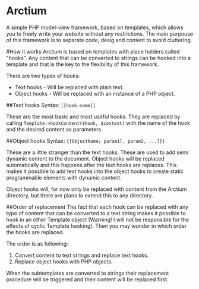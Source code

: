 Arctium
=======

A simple PHP model-view framework, based on templates, which allows
you to freely write your website without any restrictions. The main
purpouse of this framework is to separate code, desig and content
to avoid cluttering.

#How it works
Arctium is based on templates with place holders called "hooks".
Any content that can be converted to strings can be hooked into a
template and that is the key to the flexibility of this framework.

There are two types of hooks:
* Text hooks - Will be replaced with plain text.
* Object hooks - Will be replaced with an instance of a PHP object.

##Text hooks
Syntax: `[[hook-name]]`

These are the most basic and most useful hooks. They are replaced by
calling `Template->hookContent($hook, $content)` with the name of
the hook and the desired content as parameters.

##Object hooks
Syntax: `{{ObjectName; param1[, param2, ...]}}`

These are a little stranger than the text hooks. These are used to add
semi dynamic content to the document. Object hooks will be replaced
automatically and this happens after the text hooks are replaces. This
makes it possible to add text hooks into the object hooks to create
static programmable elements with dynamic content.

Object hooks will, for now only be replaced with content from the
Arctium directory, but there are plans to extend this to any directory.

##Order of replacement
The fact that each hook can be replaced with any type of content that
can be converted to a text string makes it possible to hook in an other
Template object (Warning! I will not be responsible for the effects of
cyclic Template hooking). Then you may wonder in which order the hooks
are replaced.

The order is as following:
 1. Convert content to text strings and replace text hooks.
 2. Replace object hooks with PHP objects.

When the subtemplates are converted to strings their replacement
procedure will be triggered and their content will be replaced first.
